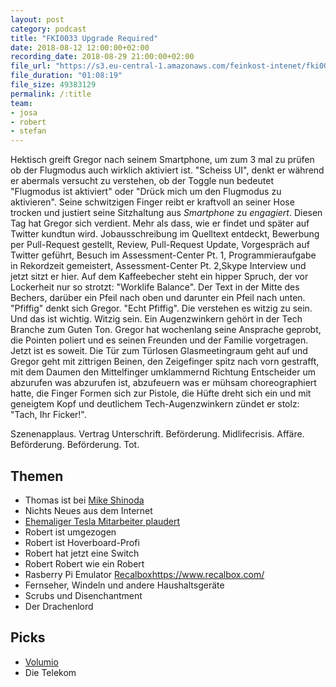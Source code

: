 ```yaml
---
layout: post
category: podcast
title: "FKI0033 Upgrade Required"
date: 2018-08-12 12:00:00+02:00
recording_date: 2018-08-29 21:00:00+02:00
file_url: "https://s3.eu-central-1.amazonaws.com/feinkost-intenet/fki0033.mp3"
file_duration: "01:08:19"
file_size: 49383129
permalink: /:title
team:
- josa
- robert
- stefan
---
```


Hektisch greift Gregor nach seinem Smartphone, um zum 3 mal zu prüfen ob der Flugmodus auch wirklich aktiviert ist. "Scheiss UI", denkt er während er abermals versucht zu verstehen, ob der Toggle nun bedeutet "Flugmodus ist aktiviert" oder "Drück mich um den Flugmodus zu aktivieren". Seine schwitzigen Finger reibt er kraftvoll an seiner Hose trocken und justiert seine Sitzhaltung aus _Smartphone_ zu _engagiert_. Diesen Tag hat Gregor sich verdient. Mehr als dass, wie er findet und später auf Twitter kundtun wird. Jobausschreibung im Quelltext entdeckt, Bewerbung per Pull-Request gestellt, Review, Pull-Request Update, Vorgespräch auf Twitter geführt, Besuch im Assessment-Center Pt. 1, Programmieraufgabe in Rekordzeit gemeistert, Assessment-Center Pt. 2,Skype Interview und jetzt sitzt er hier. Auf dem Kaffeebecher steht ein hipper Spruch, der vor Lockerheit nur so strotzt: "Worklife Balance". Der Text in der Mitte des Bechers, darüber ein Pfeil nach oben und darunter ein Pfeil nach unten. "Pfiffig" denkt sich Gregor. "Echt Pfiffig". Die verstehen es witzig zu sein. Und das ist wichtig. Witzig sein. Ein Augenzwinkern gehört in der Tech Branche zum Guten Ton. Gregor hat wochenlang seine Ansprache geprobt, die Pointen poliert und es seinen Freunden und der Familie vorgetragen. Jetzt ist es soweit. Die Tür zum Türlosen Glasmeetingraum geht auf und Gregor geht mit zittrigen Beinen, den Zeigefinger spitz nach vorn gestrafft, mit dem Daumen den Mittelfinger umklammernd Richtung Entscheider um abzurufen was abzurufen ist, abzufeuern was er mühsam choreographiert hatte, die Finger Formen sich zur Pistole, die Hüfte dreht sich ein und mit geneigtem Kopf und deutlichem Tech-Augenzwinkern zündet er stolz: "Tach, Ihr Ficker!".

Szenenapplaus. Vertrag Unterschrift. Beförderung. Midlifecrisis. Affäre. Beförderung. Beförderung. Tot.   


## Themen
- Thomas ist bei [Mike Shinoda](https://de.wikipedia.org/wiki/Mike_Shinoda)
- Nichts Neues aus dem Internet
- [Ehemaliger Tesla Mitarbeiter plaudert](https://twitter.com/atomicthumbs/status/1032939617404645376)
- Robert ist umgezogen
- Robert ist Hoverboard-Profi
- Robert hat jetzt eine Switch
- Robert Robert wie ein Robert
- Rasberry Pi Emulator [Recalbox]()https://www.recalbox.com/
- Fernseher, Windeln und andere Haushaltsgeräte
- Scrubs und Disenchantment
- Der Drachenlord

## Picks
- [Volumio](https://volumio.org/)
- Die Telekom
